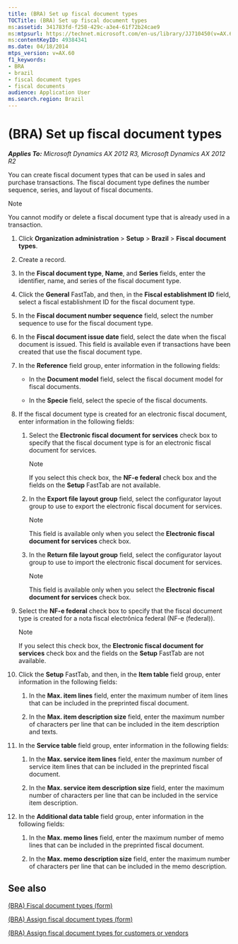 ```yaml
---
title: (BRA) Set up fiscal document types
TOCTitle: (BRA) Set up fiscal document types
ms:assetid: 341783fd-f258-429c-a3e4-61f72b24cae9
ms:mtpsurl: https://technet.microsoft.com/en-us/library/JJ710450(v=AX.60)
ms:contentKeyID: 49384341
ms.date: 04/18/2014
mtps_version: v=AX.60
f1_keywords:
- BRA
- brazil
- fiscal document types
- fiscal documents
audience: Application User
ms.search.region: Brazil
---
```


# (BRA) Set up fiscal document types 


_**Applies To:** Microsoft Dynamics AX 2012 R3, Microsoft Dynamics AX 2012 R2_

You can create fiscal document types that can be used in sales and purchase transactions. The fiscal document type defines the number sequence, series, and layout of fiscal documents.


> [!NOTE]
> <P>You cannot modify or delete a fiscal document type that is already used in a transaction.</P>



1.  Click **Organization administration** \> **Setup** \> **Brazil** \> **Fiscal document types**.

2.  Create a record.

3.  In the **Fiscal document type**, **Name**, and **Series** fields, enter the identifier, name, and series of the fiscal document type.

4.  Click the **General** FastTab, and then, in the **Fiscal establishment ID** field, select a fiscal establishment ID for the fiscal document type.

5.  In the **Fiscal document number sequence** field, select the number sequence to use for the fiscal document type.

6.  In the **Fiscal document issue date** field, select the date when the fiscal document is issued. This field is available even if transactions have been created that use the fiscal document type.

7.  In the **Reference** field group, enter information in the following fields:
    
      - In the **Document model** field, select the fiscal document model for fiscal documents.
    
      - In the **Specie** field, select the specie of the fiscal documents.

8.  If the fiscal document type is created for an electronic fiscal document, enter information in the following fields:
    
    1.  Select the **Electronic fiscal document for services** check box to specify that the fiscal document type is for an electronic fiscal document for services.
        

        > [!NOTE]
        > <P>If you select this check box, the <STRONG>NF-e federal</STRONG> check box and the fields on the <STRONG>Setup</STRONG> FastTab are not available.</P>

    
    2.  In the **Export file layout group** field, select the configurator layout group to use to export the electronic fiscal document for services.
        

        > [!NOTE]
        > <P>This field is available only when you select the <STRONG>Electronic fiscal document for services</STRONG> check box.</P>

    
    3.  In the **Return file layout group** field, select the configurator layout group to use to import the electronic fiscal document for services.
        

        > [!NOTE]
        > <P>This field is available only when you select the <STRONG>Electronic fiscal document for services</STRONG> check box.</P>



9.  Select the **NF-e federal** check box to specify that the fiscal document type is created for a nota fiscal electrônica federal (NF-e (federal)).
    

    > [!NOTE]
    > <P>If you select this check box, the <STRONG>Electronic fiscal document for services</STRONG> check box and the fields on the <STRONG>Setup</STRONG> FastTab are not available.</P>



10. Click the **Setup** FastTab, and then, in the **Item table** field group, enter information in the following fields:
    
    1.  In the **Max. item lines** field, enter the maximum number of item lines that can be included in the preprinted fiscal document.
    
    2.  In the **Max. item description size** field, enter the maximum number of characters per line that can be included in the item description and texts.

11. In the **Service table** field group, enter information in the following fields:
    
    1.  In the **Max. service item lines** field, enter the maximum number of service item lines that can be included in the preprinted fiscal document.
    
    2.  In the **Max. service item description size** field, enter the maximum number of characters per line that can be included in the service item description.

12. In the **Additional data table** field group, enter information in the following fields:
    
    1.  In the **Max. memo lines** field, enter the maximum number of memo lines that can be included in the preprinted fiscal document.
    
    2.  In the **Max. memo description size** field, enter the maximum number of characters per line that can be included in the memo description.

## See also

[(BRA) Fiscal document types (form)](https://technet.microsoft.com/en-us/library/jj710551\(v=ax.60\))

[(BRA) Assign fiscal document types (form)](https://technet.microsoft.com/en-us/library/jj710506\(v=ax.60\))

[(BRA) Assign fiscal document types for customers or vendors](bra-assign-fiscal-document-types-for-customers-or-vendors.md)

  



